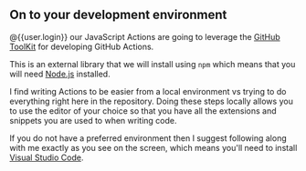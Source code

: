 ## On to your development environment

@{{user.login}} our JavaScript Actions are going to leverage the [GitHub ToolKit](https://github.com/actions/toolkit) for developing GitHub Actions.

This is an external library that we will install using `npm` which means that you will need [Node.js](https://nodejs.org/) installed.

I find writing Actions to be easier from a local environment vs trying to do everything right here in the repository.  Doing these steps locally allows you to use the editor of your choice so that you have all the extensions and snippets you are used to when writing code.

If you do not have a preferred environment then I suggest following along with me exactly as you see on the screen, which means you'll need to install [Visual Studio Code](https://code.visualstudio.com/).

